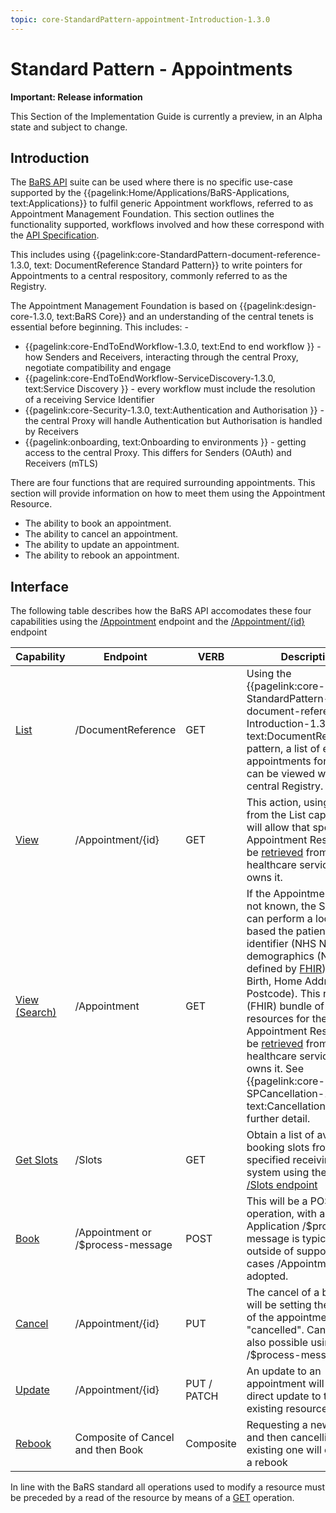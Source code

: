```yaml
---
topic: core-StandardPattern-appointment-Introduction-1.3.0
---
```


# Standard Pattern - Appointments

<div markdown="span" class="alert alert-warning" role="alert"><i class="fa fa-warning"></i><b>Important:  Release information</b>
<p>This Section of the Implementation Guide is currently a preview, in an Alpha state and subject to change.</p>
</div>

## Introduction 

The [BaRS API](https://digital.nhs.uk/developer/api-catalogue/booking-and-referral-fhir) suite can be used where there is no specific use-case supported by the {{pagelink:Home/Applications/BaRS-Applications, text:Applications}} to fulfil generic Appointment workflows, referred to as Appointment Management Foundation. This section outlines the functionality supported, workflows involved and how these correspond with the [API Specification](https://digital.nhs.uk/developer/api-catalogue/booking-and-referral-fhir/v1.3.0). 

This includes using {{pagelink:core-StandardPattern-document-reference-1.3.0, text: DocumentReference Standard Pattern}} to write pointers for Appointments to a central respository, commonly referred to as the Registry. 

The Appointment Management Foundation is based on {{pagelink:design-core-1.3.0, text:BaRS Core}} and an understanding of the central tenets is essential before beginning. This includes: - 
* {{pagelink:core-EndToEndWorkflow-1.3.0, text:End to end workflow }} - how Senders and Receivers, interacting through the central Proxy, negotiate compatibility and engage
* {{pagelink:core-EndToEndWorkflow-ServiceDiscovery-1.3.0, text:Service Discovery }} - every workflow must include the resolution of a receiving Service Identifier 
* {{pagelink:core-Security-1.3.0, text:Authentication and Authorisation }} - the central Proxy will handle Authentication but Authorisation is handled by Receivers
* {{pagelink:onboarding, text:Onboarding to environments }} - getting access to the central Proxy. This differs for Senders (OAuth) and Receivers (mTLS)

There are four functions that are required surrounding appointments. This section will provide information on how to meet them using the Appointment Resource.

* The ability to book an appointment.
* The ability to cancel an appointment.
* The ability to update an appointment.
* The ability to rebook an appointment.

## Interface

The following table describes how the BaRS API accomodates these four capabilities using the [/Appointment](https://digital.nhs.uk/developer/api-catalogue/booking-and-referral-fhir/v1.3.0#post-/Appointment) endpoint and the [/Appointment/\{id\}](https://digital.nhs.uk/developer/api-catalogue/booking-and-referral-fhir/v1.3.0#put-/Appointment/-id-) endpoint

| Capability | Endpoint | VERB | Description |
|------------|-----------|-----|--------------|
| [List](https://digital.nhs.uk/developer/api-catalogue/booking-and-referral-fhir/v1.3.0#get-/DocumentReference) | /DocumentReference  | GET   | Using the {{pagelink:core-StandardPattern-document-reference-Introduction-1.3.0, text:DocumentReference}} pattern, a list of existing appointments for a patient can be viewed with the central Registry.  |
| [View](https://digital.nhs.uk/developer/api-catalogue/booking-and-referral-fhir/v1.3.0#get-/Appointment/-id-) | /Appointment/\{id\}  | GET   | This action, using the id from the List capability, will allow that specific Appointment Resource to be [retrieved](https://digital.nhs.uk/developer/api-catalogue/booking-and-referral-fhir/v1.3.0#get-/Appointment/-id-) from the healthcare service who owns it. |
| [View (Search)](https://digital.nhs.uk/developer/api-catalogue/booking-and-referral-fhir/v1.3.0#get-/Appointment) | /Appointment | GET   | If the Appointment.id is not known, the Sender can perform a look up based the patient national identifier (NHS No.) or demographics (Name (as defined by [FHIR](https://simplifier.net/packages/hl7.fhir.r4.core/4.0.1/files/2834389  )), Date of Birth, Home Address Postcode). This returns a (FHIR) bundle of resources for the specific Appointment Resource to be [retrieved](https://digital.nhs.uk/developer/api-catalogue/booking-and-referral-fhir/v1.3.0#get-/Appointment) from the healthcare service who owns it. See {{pagelink:core-SPCancellation-1.3.0, text:Cancellation}} for further detail.|
| [Get Slots](https://digital.nhs.uk/developer/api-catalogue/booking-and-referral-fhir/v1.3.0#get-/Slot) | /Slots   | GET   | Obtain a list of available booking slots from a specified receiving system using the [GET /Slots endpoint](https://digital.nhs.uk/developer/api-catalogue/booking-and-referral-fhir/v1.3.0#get-/Slot)  |
| [Book](https://digital.nhs.uk/developer/api-catalogue/booking-and-referral-fhir/v1.3.0#post-/Appointment) | /Appointment or /$process-message | POST | This will be a POST operation, with a BaRS Application /$process-message is typically used, outside of supported use cases /Appointment is adopted.|
| [Cancel](https://digital.nhs.uk/developer/api-catalogue/booking-and-referral-fhir/v1.3.0#put-/Appointment/-id-) | /Appointment/\{id\} | PUT| The cancel of a booking will be setting the status of the appointment to "cancelled". Cancel is also possible using /$process-message |
| [Update](https://digital.nhs.uk/developer/api-catalogue/booking-and-referral-fhir/v1.3.0#put-/Appointment/-id-) | /Appointment/\{id\} | PUT / PATCH| An update to an appointment will be a direct update to the existing resource |
| [Rebook](https://digital.nhs.uk/developer/api-catalogue/booking-and-referral-fhir/v1.3.0#post-/Appointment) | Composite of Cancel and then Book | Composite | Requesting a new booking and then cancelling the existing one will constitute a rebook |


In line with the BaRS standard all operations used to modify a resource must be preceded by a read of the resource by means of a [GET](https://digital.nhs.uk/developer/api-catalogue/booking-and-referral-fhir/v1.3.0#get-/Appointment/-id-) operation.

